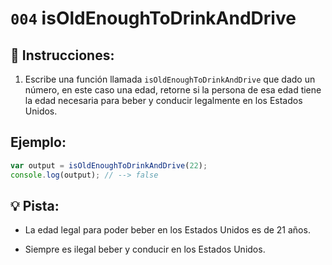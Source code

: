 # `004` isOldEnoughToDrinkAndDrive

## 📝 Instrucciones:

1. Escribe una función llamada `isOldEnoughToDrinkAndDrive` que dado un número, en este caso una edad, retorne si la persona de esa edad tiene la edad necesaria para beber y conducir legalmente en los Estados Unidos.

## Ejemplo:

```Javascript
var output = isOldEnoughToDrinkAndDrive(22);
console.log(output); // --> false
```

## 💡 Pista:

+ La edad legal para poder beber en los Estados Unidos es de 21 años.

+ Siempre es ilegal beber y conducir en los Estados Unidos.
